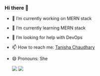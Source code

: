 ### Hi there 👋

- 🔭 I’m currently working on MERN stack
- 🌱 I’m currently learning MERN stack
- 🤔 I’m looking for help with DevOps
- 📫 How to reach me: <a href="https://tanishha.netlify.app" target="_blank">Tanisha Chaudhary</a>
- 😄 Pronouns: She


  <img align="center" src="https://github-readme-stats.vercel.app/api?username=tanishha&show_icons=true&theme=nightowl&count_private=true" />
  <img align="center" src="https://github-readme-streak-stats.herokuapp.com/?user=tanishha&theme=buefy-dark" />

